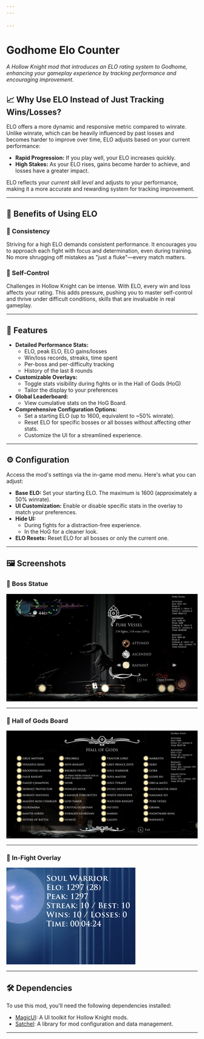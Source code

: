 ```yaml
---
---

---
```


# Godhome Elo Counter

_A Hollow Knight mod that introduces an ELO rating system to Godhome, enhancing your gameplay experience by tracking performance and encouraging improvement._

## 📈 Why Use ELO Instead of Just Tracking Wins/Losses?

ELO offers a more dynamic and responsive metric compared to winrate. Unlike winrate, which can be heavily influenced by past losses and becomes harder to improve over time, ELO adjusts based on your current performance:

- **Rapid Progression:** If you play well, your ELO increases quickly.
- **High Stakes:** As your ELO rises, gains become harder to achieve, and losses have a greater impact.

ELO reflects your _current skill level_ and adjusts to your performance, making it a more accurate and rewarding system for tracking improvement.

---

## 🎯 Benefits of Using ELO

### 🔁 Consistency

Striving for a high ELO demands consistent performance. It encourages you to approach each fight with focus and determination, even during training. No more shrugging off mistakes as "just a fluke"—every match matters.

### 🧠 Self-Control

Challenges in Hollow Knight can be intense. With ELO, every win and loss affects your rating. This adds pressure, pushing you to master self-control and thrive under difficult conditions, skills that are invaluable in real gameplay.

---

## 🌟 Features

- **Detailed Performance Stats:**
  - ELO, peak ELO, ELO gains/losses
  - Win/loss records, streaks, time spent
  - Per-boss and per-difficulty tracking
  - History of the last 8 rounds
- **Customizable Overlays:**
  - Toggle stats visibility during fights or in the Hall of Gods (HoG)
  - Tailor the display to your preferences
- **Global Leaderboard:**
  - View cumulative stats on the HoG Board.
- **Comprehensive Configuration Options:**
  - Set a starting ELO (up to 1600, equivalent to ~50% winrate).
  - Reset ELO for specific bosses or all bosses without affecting other stats.
  - Customize the UI for a streamlined experience.

---

## ⚙️ Configuration

Access the mod's settings via the in-game mod menu. Here's what you can adjust:

- **Base ELO:** Set your starting ELO. The maximum is 1600 (approximately a 50% winrate).
- **UI Customization:** Enable or disable specific stats in the overlay to match your preferences.
- **Hide UI:**
  - During fights for a distraction-free experience.
  - In the HoG for a cleaner look.
- **ELO Resets:** Reset ELO for all bosses or only the current one.

---

## 🖼️ Screenshots

### 📌 Boss Statue

![Boss Statue](./screenshots/boss-statue.png)

---

### 📌 Hall of Gods Board

![HoG Board](./screenshots/hog-board.png)

---

### 📌 In-Fight Overlay

![In Fight](./screenshots/in-fight.png)

---

## 🛠️ Dependencies

To use this mod, you'll need the following dependencies installed:

- [MagicUI](https://github.com/BadMagic100/MagicUI): A UI toolkit for Hollow Knight mods.
- [Satchel](https://github.com/PrashantMohta/Satchel): A library for mod configuration and data management.

---
